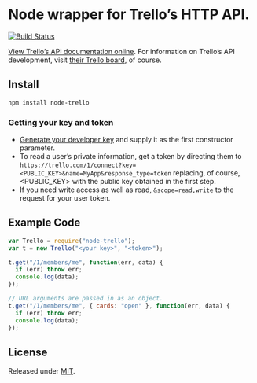 # Node wrapper for Trello’s HTTP API.
[![Build Status](https://travis-ci.org/adunkman/node-trello.png?branch=master)](https://travis-ci.org/adunkman/node-trello)

[View Trello’s API documentation online][apidocs]. For information on Trello’s API development, visit [their Trello board][trellotrello], of course.

[apidocs]: https://trello.com/docs/
[trellotrello]: https://trello.com/board/trello-public-api/4ed7e27fe6abb2517a21383d

## Install
```
npm install node-trello
```

### Getting your key and token
* [Generate your developer key][devkey] and supply it as the first constructor parameter.
* To read a user’s private information, get a token by directing them to `https://trello.com/1/connect?key=<PUBLIC_KEY>&name=MyApp&response_type=token` replacing, of course, &lt;PUBLIC_KEY&gt; with the public key obtained in the first step.
* If you need write access as well as read, `&scope=read,write` to the request for your user token.

[devkey]: https://trello.com/1/appKey/generate

## Example Code
```javascript
var Trello = require("node-trello");
var t = new Trello("<your key>", "<token>");

t.get("/1/members/me", function(err, data) {
  if (err) throw err;
  console.log(data);
});

// URL arguments are passed in as an object.
t.get("/1/members/me", { cards: "open" }, function(err, data) {
  if (err) throw err;
  console.log(data);
});
```

## License

Released under [MIT](https://github.com/adunkman/node-trello/blob/master/LICENSE.md).